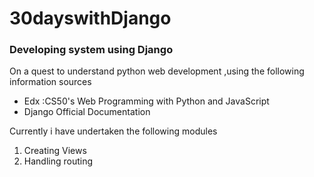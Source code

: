 # 30dayswithDjango
<h3>Developing system using Django</h3>

On a quest to understand python web development ,using the following information sources
<ul>
 <li>Edx :CS50's Web Programming with Python and JavaScript</li>
  <li>Django Official Documentation</li>
</ul>
Currently i have undertaken the following modules
<ol>
 <li>Creating Views</li>
 <li>Handling routing </li>
</ol>